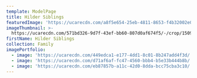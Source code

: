 ```yaml
---
template: ModelPage
title: Hilder Siblings
featuredImage: 'https://ucarecdn.com/a8f5e654-25eb-4811-8653-f4b32002e0b7/'
imageThumbnail: >-
  https://ucarecdn.com/571bd326-9d7f-43ef-bb60-807d0af674f5/-/crop/1509x2235/104,71/-/preview/
firstName: Hilder Siblings
collection: Family
imagePortfolio:
  - image: 'https://ucarecdn.com/449edca1-e177-4dd1-8c01-8b247add4f3d/'
  - image: 'https://ucarecdn.com/d71af6af-fc47-4560-bbb4-b5e33b444b8b/'
  - image: 'https://ucarecdn.com/eb87857b-a11c-42d0-8dda-bcc75cba3c10/'
---
```


